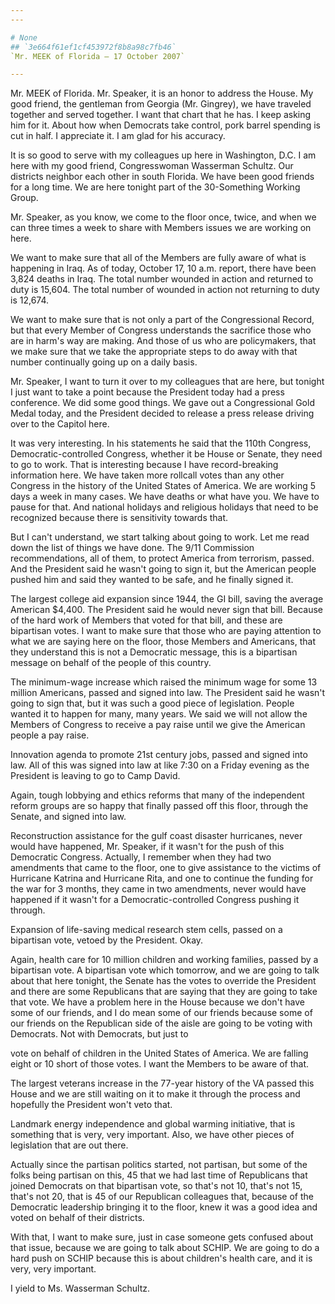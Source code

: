 ```yaml
---
---

# None
## `3e664f61ef1cf453972f8b8a98c7fb46`
`Mr. MEEK of Florida — 17 October 2007`

---
```



Mr. MEEK of Florida. Mr. Speaker, it is an honor to address the 
House. My good friend, the gentleman from Georgia (Mr. Gingrey), we 
have traveled together and served together. I want that chart that he 
has. I keep asking him for it. About how when Democrats take control, 
pork barrel spending is cut in half. I appreciate it. I am glad for his 
accuracy.

It is so good to serve with my colleagues up here in Washington, D.C. 
I am here with my good friend, Congresswoman Wasserman Schultz. Our 
districts neighbor each other in south Florida. We have been good 
friends for a long time. We are here tonight part of the 30-Something 
Working Group.

Mr. Speaker, as you know, we come to the floor once, twice, and when 
we can three times a week to share with Members issues we are working 
on here.

We want to make sure that all of the Members are fully aware of what 
is happening in Iraq. As of today, October 17, 10 a.m. report, there 
have been 3,824 deaths in Iraq. The total number wounded in action and 
returned to duty is 15,604. The total number of wounded in action not 
returning to duty is 12,674.

We want to make sure that is not only a part of the Congressional 
Record, but that every Member of Congress understands the sacrifice 
those who are in harm's way are making. And those of us who are 
policymakers, that we make sure that we take the appropriate steps to 
do away with that number continually going up on a daily basis.

Mr. Speaker, I want to turn it over to my colleagues that are here, 
but tonight I just want to take a point because the President today had 
a press conference. We did some good things. We gave out a 
Congressional Gold Medal today, and the President decided to release a 
press release driving over to the Capitol here.

It was very interesting. In his statements he said that the 110th 
Congress, Democratic-controlled Congress, whether it be House or 
Senate, they need to go to work. That is interesting because I have 
record-breaking information here. We have taken more rollcall votes 
than any other Congress in the history of the United States of America. 
We are working 5 days a week in many cases. We have deaths or what have 
you. We have to pause for that. And national holidays and religious 
holidays that need to be recognized because there is sensitivity 
towards that.

But I can't understand, we start talking about going to work. Let me 
read down the list of things we have done. The 9/11 Commission 
recommendations, all of them, to protect America from terrorism, 
passed. And the President said he wasn't going to sign it, but the 
American people pushed him and said they wanted to be safe, and he 
finally signed it.

The largest college aid expansion since 1944, the GI bill, saving the 
average American $4,400. The President said he would never sign that 
bill. Because of the hard work of Members that voted for that bill, and 
these are bipartisan votes. I want to make sure that those who are 
paying attention to what we are saying here on the floor, those Members 
and Americans, that they understand this is not a Democratic message, 
this is a bipartisan message on behalf of the people of this country.

The minimum-wage increase which raised the minimum wage for some 13 
million Americans, passed and signed into law. The President said he 
wasn't going to sign that, but it was such a good piece of legislation. 
People wanted it to happen for many, many years. We said we will not 
allow the Members of Congress to receive a pay raise until we give the 
American people a pay raise.

Innovation agenda to promote 21st century jobs, passed and signed 
into law. All of this was signed into law at like 7:30 on a Friday 
evening as the President is leaving to go to Camp David.

Again, tough lobbying and ethics reforms that many of the independent 
reform groups are so happy that finally passed off this floor, through 
the Senate, and signed into law.

Reconstruction assistance for the gulf coast disaster hurricanes, 
never would have happened, Mr. Speaker, if it wasn't for the push of 
this Democratic Congress. Actually, I remember when they had two 
amendments that came to the floor, one to give assistance to the 
victims of Hurricane Katrina and Hurricane Rita, and one to continue 
the funding for the war for 3 months, they came in two amendments, 
never would have happened if it wasn't for a Democratic-controlled 
Congress pushing it through.

Expansion of life-saving medical research stem cells, passed on a 
bipartisan vote, vetoed by the President. Okay.

Again, health care for 10 million children and working families, 
passed by a bipartisan vote. A bipartisan vote which tomorrow, and we 
are going to talk about that here tonight, the Senate has the votes to 
override the President and there are some Republicans that are saying 
that they are going to take that vote. We have a problem here in the 
House because we don't have some of our friends, and I do mean some of 
our friends because some of our friends on the Republican side of the 
aisle are going to be voting with Democrats. Not with Democrats, but 
just to


vote on behalf of children in the United States of America. We are 
falling eight or 10 short of those votes. I want the Members to be 
aware of that.

The largest veterans increase in the 77-year history of the VA passed 
this House and we are still waiting on it to make it through the 
process and hopefully the President won't veto that.

Landmark energy independence and global warming initiative, that is 
something that is very, very important. Also, we have other pieces of 
legislation that are out there.

Actually since the partisan politics started, not partisan, but some 
of the folks being partisan on this, 45 that we had last time of 
Republicans that joined Democrats on that bipartisan vote, so that's 
not 10, that's not 15, that's not 20, that is 45 of our Republican 
colleagues that, because of the Democratic leadership bringing it to 
the floor, knew it was a good idea and voted on behalf of their 
districts.

With that, I want to make sure, just in case someone gets confused 
about that issue, because we are going to talk about SCHIP. We are 
going to do a hard push on SCHIP because this is about children's 
health care, and it is very, very important.

I yield to Ms. Wasserman Schultz.